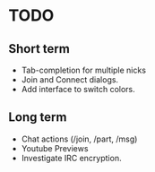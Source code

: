 TODO
====

Short term
----------
*	Tab-completion for multiple nicks
*	Join and Connect dialogs.
*	Add interface to switch colors.

Long term
---------

*	Chat actions (/join, /part, /msg)
*	Youtube Previews
*	Investigate IRC encryption.
